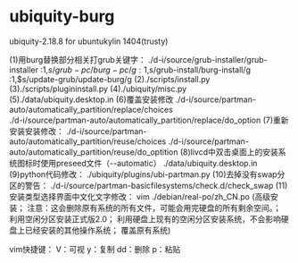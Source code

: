 ubiquity-burg
=============

ubiquity-2.18.8 for ubuntukylin 1404(trusty)

(1)用burg替换部分相关打grub关键字：
./d-i/source/grub-installer/grub-installer
	:1,$s/grub-pc/burg-pc/g
	:1,$s/grub-install/burg-install/g
	:1,$s/update-grub/update-burg/g
(2)./scripts/install.py
(3)./scripts/plugininstall.py
(4)./ubiquity/misc.py
(5)./data/ubiquity.desktop.in
(6)覆盖安装修改
./d-i/source/partman-auto/automatically_partition/replace/choices         
./d-i/source/partman-auto/automatically_partition/replace/do_option
(7)重新安装安装修改：
./d-i/source/partman-auto/automatically_partition/reuse/choices
./d-i/source/partman-auto/automatically_partition/reuse/do_optition
(8)livcd中双击桌面上的安装系统图标时使用preseed文件（--automatic）
./data/ubiquity.desktop.in
(9)python代码修改：
./ubiquity/plugins/ubi-partman.py
(10)去掉没有swap分区的警告：
./d-i/source/partman-basicfilesystems/check.d/check_swap
(11)安装类型选择界面中文化文字修改：
vim ./debian/real-po/zh_CN.po 
(高级安装；
注意：这会删除原有系统的所有文件，可能会用完硬盘的所有剩余空间。； 
利用空闲分区安装正式版2.0；
利用硬盘上现有的空闲分区安装系统，不会影响硬盘上已经安装的其他操作系统；
覆盖原有系统)


vim快捷键：
V：可视
y：复制
dd：删除
p：粘贴
